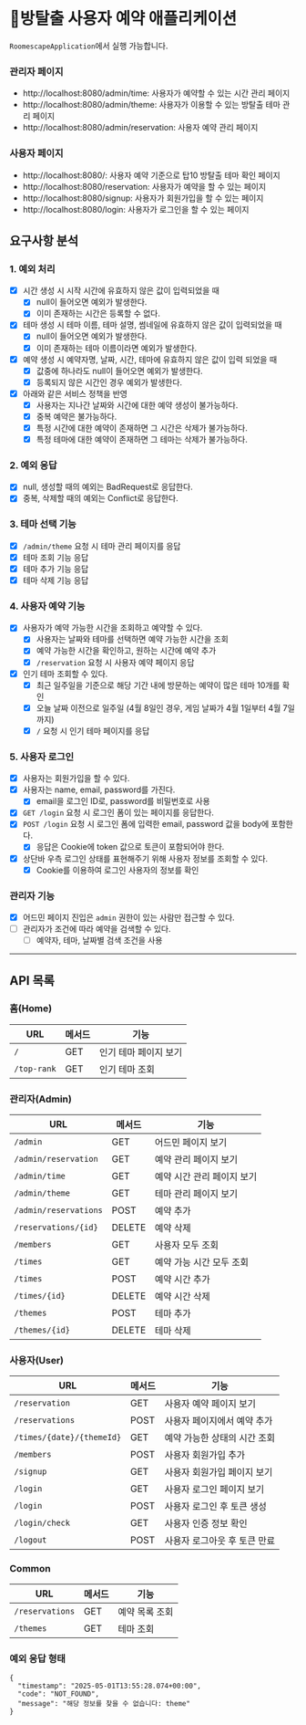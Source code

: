 # 🚪방탈출 사용자 예약 애플리케이션

`RoomescapeApplication`에서 실행 가능합니다.

### 관리자 페이지

* http://localhost:8080/admin/time: 사용자가 예약할 수 있는 시간 관리 페이지
* http://localhost:8080/admin/theme: 사용자가 이용할 수 있는 방탈출 테마 관리 페이지
* http://localhost:8080/admin/reservation: 사용자 예약 관리 페이지

### 사용자 페이지

* http://localhost:8080/: 사용자 예약 기준으로 탑10 방탈출 테마 확인 페이지
* http://localhost:8080/reservation: 사용자가 예약을 할 수 있는 페이지
* http://localhost:8080/signup: 사용자가 회원가입을 할 수 있는 페이지
* http://localhost:8080/login: 사용자가 로그인을 할 수 있는 페이지

## 요구사항 분석

### 1. 예외 처리

- [x] 시간 생성 시 시작 시간에 유효하지 않은 값이 입력되었을 때
    - [x] null이 들어오면 예외가 발생한다.
    - [x] 이미 존재하는 시간은 등록할 수 없다.
- [x] 테마 생성 시 테마 이름, 테마 설명, 썸네일에 유효하지 않은 값이 입력되었을 때
    - [x] null이 들어오면 예외가 발생한다.
    - [x] 이미 존재하는 테마 이름이라면 예외가 발생한다.
- [x] 예약 생성 시 예약자명, 날짜, 시간, 테마에 유효하지 않은 값이 입력 되었을 때
    - [x] 값중에 하나라도 null이 들어오면 예외가 발생한다.
    - [x] 등록되지 않은 시간인 경우 예외가 발생한다.
- [x] 아래와 같은 서비스 정책을 반영
    - [x] 사용자는 지나간 날짜와 시간에 대한 예약 생성이 불가능하다.
    - [x] 중복 예약은 불가능하다.
    - [x] 특정 시간에 대한 예약이 존재하면 그 시간은 삭제가 불가능하다.
    - [x] 특정 테마에 대한 예약이 존재하면 그 테마는 삭제가 불가능하다.

### 2. 예외 응답

- [x] null, 생성할 때의 예외는 BadRequest로 응답한다.
- [x] 중복, 삭제할 때의 예외는 Conflict로 응답한다.

### 3. 테마 선택 기능

- [x] `/admin/theme` 요청 시 테마 관리 페이지를 응답
- [x] 테마 조회 기능 응답
- [x] 테마 추가 기능 응답
- [x] 테마 삭제 기능 응답

### 4. 사용자 예약 기능

- [x] 사용자가 예약 가능한 시간을 조회하고 예약할 수 있다.
    - [x] 사용자는 날짜와 테마를 선택하면 예약 가능한 시간을 조회
    - [x] 예약 가능한 시간을 확인하고, 원하는 시간에 예약 추가
    - [x] `/reservation` 요청 시 사용자 예약 페이지 응답
- [x] 인기 테마 조회할 수 있다.
    - [x] 최근 일주일을 기준으로 해당 기간 내에 방문하는 예약이 많은 테마 10개를 확인
    - [x] 오늘 날짜 이전으로 일주일 (4월 8일인 경우, 게임 날짜가 4월 1일부터 4월 7일까지)
    - [x] `/` 요청 시 인기 테마 페이지를 응답

### 5. 사용자 로그인

- [x] 사용자는 회원가입을 할 수 있다.
- [x] 사용자는 name, email, password를 가진다.
    - [x] email을 로그인 ID로, password를 비밀번호로 사용
- [x] `GET /login` 요청 시 로그인 폼이 있는 페이지를 응답한다.
- [x] `POST /login` 요청 시 로그인 폼에 입력한 email, password 값을 body에 포함한다.
    - [x] 응답은 Cookie에 token 값으로 토큰이 포함되어야 한다.
- [x] 상단바 우측 로그인 상태를 표현해주기 위해 사용자 정보를 조회할 수 있다.
    - [x] Cookie를 이용하여 로그인 사용자의 정보를 확인

### 관리자 기능

- [x] 어드민 페이지 진입은 `admin` 권한이 있는 사람만 접근할 수 있다.
- [ ] 관리자가 조건에 따라 예약을 검색할 수 있다.
  - [ ] 예약자, 테마, 날짜별 검색 조건을 사용

---

## API 목록

### 홈(Home)

| URL         | 메서드 | 기능           |
|-------------|-----|--------------|
| `/`         | GET | 인기 테마 페이지 보기 |
| `/top-rank` | GET | 인기 테마 조회     |

### 관리자(Admin)

| URL                   | 메서드    | 기능              |
|-----------------------|--------|-----------------|
| `/admin`              | GET    | 어드민 페이지 보기      |
| `/admin/reservation`  | GET    | 예약 관리 페이지 보기    |
| `/admin/time`         | GET    | 예약 시간 관리 페이지 보기 |
| `/admin/theme`        | GET    | 테마 관리 페이지 보기    |
| `/admin/reservations` | POST   | 예약 추가           |
| `/reservations/{id}`  | DELETE | 예약 삭제           |
| `/members`            | GET    | 사용자 모두 조회       |
| `/times`              | GET    | 예약 가능 시간 모두 조회  |
| `/times`              | POST   | 예약 시간 추가        |
| `/times/{id}`         | DELETE | 예약 시간 삭제        |
| `/themes`             | POST   | 테마 추가           |
| `/themes/{id}`        | DELETE | 테마 삭제           |

### 사용자(User)

| URL                       | 메서드  | 기능               |
|---------------------------|------|------------------|
| `/reservation`            | GET  | 사용자 예약 페이지 보기    |
| `/reservations`           | POST | 사용자 페이지에서 예약 추가  |
| `/times/{date}/{themeId}` | GET  | 예약 가능한 상태의 시간 조회 |
| `/members`                | POST | 사용자 회원가입 추가      |
| `/signup`                 | GET  | 사용자 회원가입 페이지 보기  |
| `/login`                  | GET  | 사용자 로그인 페이지 보기   |
| `/login`                  | POST | 사용자 로그인 후 토큰 생성  |
| `/login/check`            | GET  | 사용자 인증 정보 확인     |
| `/logout`                 | POST | 사용자 로그아웃 후 토큰 만료 |

### Common

| URL             | 메서드 | 기능       |
|-----------------|-----|----------|
| `/reservations` | GET | 예약 목록 조회 |
| `/themes`       | GET | 테마 조회    |

### 예외 응답 형태

```
{
  "timestamp": "2025-05-01T13:55:28.074+00:00",
  "code": "NOT_FOUND",
  "message": "해당 정보를 찾을 수 없습니다: theme"
}
```
